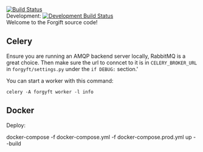 [![Build Status](https://travis-ci.com/mrfleap/forgyft.svg?token=ifX93RzwrrnrFqsE8L87&branch=master)](https://travis-ci.com/mrfleap/forgyft)<br />
Development: [![Development Build Status](https://travis-ci.com/mrfleap/forgyft.svg?token=ifX93RzwrrnrFqsE8L87&branch=development)](https://travis-ci.com/mrfleap/forgyft)<br />
Welcome to the Forgift source code!

## Celery

Ensure you are running an AMQP backend server locally, RabbitMQ is a great choice. Then make sure the url to conncet to it
is in `CELERY_BROKER_URL` in `forgyft/settings.py` under the `if DEBUG:` section.'

You can start a worker with this command:
~~~
celery -A forgyft worker -l info
~~~

## Docker

Deploy:

docker-compose -f docker-compose.yml -f docker-compose.prod.yml up --build